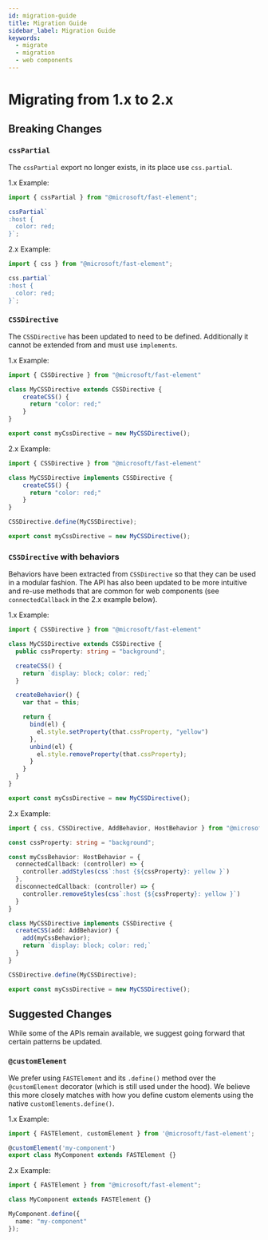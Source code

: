 ```yaml
---
id: migration-guide
title: Migration Guide
sidebar_label: Migration Guide
keywords:
  - migrate
  - migration
  - web components
---
```


# Migrating from 1.x to 2.x

## Breaking Changes

### `cssPartial`

The `cssPartial` export no longer exists, in its place use `css.partial`.

1.x Example:
```ts
import { cssPartial } from "@microsoft/fast-element";

cssPartial`
:host {
  color: red;
}`;
```

2.x Example:
```ts
import { css } from "@microsoft/fast-element";

css.partial`
:host {
  color: red;
}`;
```

### `CSSDirective`

The `CSSDirective` has been updated to need to be defined. Additionally it cannot be extended from and must use `implements`.

1.x Example:
```ts
import { CSSDirective } from "@microsoft/fast-element"

class MyCSSDirective extends CSSDirective {
    createCSS() {
      return "color: red;"
    }
}

export const myCssDirective = new MyCSSDirective();
```

2.x Example:
```ts
import { CSSDirective } from "@microsoft/fast-element"

class MyCSSDirective implements CSSDirective {
    createCSS() {
      return "color: red;"
    }
}

CSSDirective.define(MyCSSDirective);

export const myCssDirective = new MyCSSDirective();
```

### `CSSDirective` with behaviors

Behaviors have been extracted from `CSSDirective` so that they can be used in a modular fashion. The API has also been updated to be more intuitive and re-use methods that are common for web components (see `connectedCallback` in the 2.x example below).

1.x Example:
```ts
import { CSSDirective } from "@microsoft/fast-element"

class MyCSSDirective extends CSSDirective {
  public cssProperty: string = "background";

  createCSS() {
    return `display: block; color: red;`
  }

  createBehavior() {
    var that = this;

    return {
      bind(el) {
        el.style.setProperty(that.cssProperty, "yellow")
      },
      unbind(el) {
        el.style.removeProperty(that.cssProperty);
      }
    }
  }
}

export const myCssDirective = new MyCSSDirective();
```

2.x Example:
```ts
import { css, CSSDirective, AddBehavior, HostBehavior } from "@microsoft/fast-element"

const cssProperty: string = "background";

const myCssBehavior: HostBehavior = {
  connectedCallback: (controller) => {
    controller.addStyles(css`:host {${cssProperty}: yellow }`)
  },
  disconnectedCallback: (controller) => {
    controller.removeStyles(css`:host {${cssProperty}: yellow }`)
  }
}

class MyCSSDirective implements CSSDirective {
  createCSS(add: AddBehavior) {
    add(myCssBehavior);
    return `display: block; color: red;`
  }
}

CSSDirective.define(MyCSSDirective);

export const myCssDirective = new MyCSSDirective();
```

## Suggested Changes

While some of the APIs remain available, we suggest going forward that certain patterns be updated.

### `@customElement`

We prefer using `FASTElement` and its `.define()` method over the `@customElement` decorator (which is still used under the hood). We believe this more closely matches with how you define custom elements using the native `customElements.define()`.

1.x Example:
```ts
import { FASTElement, customElement } from '@microsoft/fast-element';

@customElement('my-component')
export class MyComponent extends FASTElement {}
```

2.x Example:
```ts
import { FASTElement } from "@microsoft/fast-element";

class MyComponent extends FASTElement {}

MyComponent.define({
  name: "my-component"
});
```